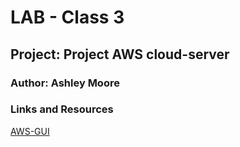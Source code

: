 
# LAB - Class 3

## Project: Project  AWS cloud-server

### Author: Ashley Moore

### Links and Resources

[AWS-GUI](http://cloudservergui-env.eba-phbizd99.us-east-2.elasticbeanstalk.com/place)
